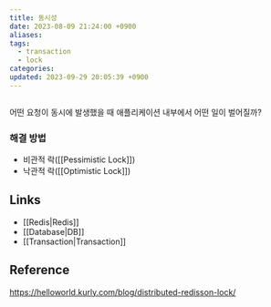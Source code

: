```yaml
---
title: 동시성
date: 2023-08-09 21:24:00 +0900
aliases: 
tags:
  - transaction
  - lock
categories: 
updated: 2023-09-29 20:05:39 +0900
---
```


```java

```

어떤 요청이 동시에 발생했을 때 애플리케이션 내부에서 어떤 일이 벌어질까?

### 해결 방법

- 비관적 락([[Pessimistic Lock]])
- 낙관적 락([[Optimistic Lock]])

## Links

- [[Redis|Redis]]
- [[Database|DB]]
- [[Transaction|Transaction]]

## Reference

https://helloworld.kurly.com/blog/distributed-redisson-lock/
